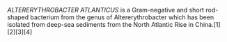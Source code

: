 _ALTERERYTHROBACTER ATLANTICUS_ is a Gram-negative and short rod-shaped bacterium from the genus of Altererythrobacter which has been isolated from deep-sea sediments from the North Atlantic Rise in China.[1][2][3][4]

